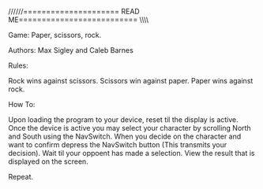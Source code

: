 //////===================== READ ME========================== \\\\\\\\


Game: Paper, scissors, rock.

Authors: Max Sigley and Caleb Barnes



Rules:

Rock wins against scissors.
Scissors win against paper.
Paper wins against rock.



How To:

Upon loading the program to your device, reset til the display is active.
Once the device is active you may select your character by scrolling North and South using the NavSwitch.
When you decide on the character and want to confirm depress the NavSwitch button (This transmits your decision).
Wait til your oppoent has made a selection.
View the result that is displayed on the screen.

Repeat.

